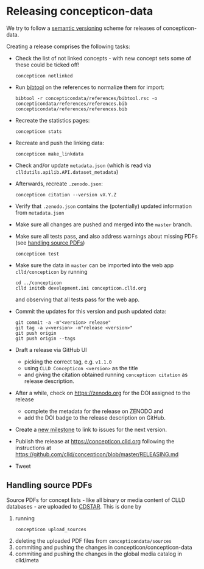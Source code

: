 
# Releasing concepticon-data

We try to follow a [semantic versioning](http://semver.org/) scheme for releases of
concepticon-data.

Creating a release comprises the following tasks:

- Check the list of not linked concepts - with new concept sets some of these could
  be ticked off!
  ```shell script
  concepticon notlinked
  ```

- Run [bibtool](http://www.gerd-neugebauer.de/software/TeX/BibTool/en/) on the references 
to normalize them for import:
  ```shell script
  bibtool -r concepticondata/references/bibtool.rsc -o concepticondata/references/references.bib concepticondata/references/references.bib
  ```

- Recreate the statistics pages:
  ```shell script
  concepticon stats
  ```

- Recreate and push the linking data:
  ```shell script
  concepticon make_linkdata
  ```
- Check and/or update `metadata.json` (which is read via
  `clldutils.apilib.API.dataset_metadata`)

- Afterwards, recreate `.zenodo.json`:
  ```shell script
  concepticon citation --version vX.Y.Z
  ```

- Verify that `.zenodo.json` contains the (potentially) updated information from
  `metadata.json`

- Make sure all changes are pushed and merged into the `master` branch.
- Make sure all tests pass, and also address warnings about missing PDFs (see [handling source PDFs](#upload_sources))
  ```shell script
  concepticon test
  ```

- Make sure the data in `master` can be imported into the web app `clld/concepticon` by running
  ```shell script
  cd ../concepticon
  clld initdb development.ini concepticon.clld.org
  ```
  and observing that all tests pass for the web app.

- Commit the updates for this version and push updated data:
  ```shell script
  git commit -a -m"<version> release"
  git tag -a v<version> -m"release <version>"
  git push origin
  git push origin --tags
  ```

- Draft a release via GitHub UI 
  - picking the correct tag, e.g. `v1.1.0`
  - using `CLLD Concepticon <version>` as the title
  - and giving the citation obtained running `concepticon citation` as release description.

- After a while, check on https://zenodo.org for the DOI assigned to the release
  - complete the metadata for the release on ZENODO and
  - add the DOI badge to the release description on GitHub.
- Create a [new milestone](https://github.com/concepticon/concepticon-data/milestones) to
  link to issues for the next version.

- Publish the release at https://concepticon.clld.org following the instructions
  at https://github.com/clld/concepticon/blob/master/RELEASING.md

- Tweet


<a name="upload_sources"> </a>
## Handling source PDFs

Source PDFs for concept lists - like all binary or media content of CLLD databases - are
uploaded to [CDSTAR](https://cdstar.shh.mpg.de). This is done by

1. running
   ```shell script
   concepticon upload_sources
   ```
2. deleting the uploaded PDF files from `concepticondata/sources`
3. commiting and pushing the changes in concepticon/concepticon-data
4. commiting and pushing the changes in the global media catalog in clld/meta


